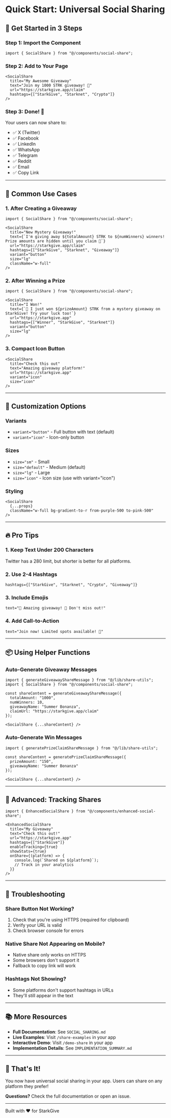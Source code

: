 # Quick Start: Universal Social Sharing

## 🚀 Get Started in 3 Steps

### Step 1: Import the Component

```tsx
import { SocialShare } from "@/components/social-share";
```

### Step 2: Add to Your Page

```tsx
<SocialShare
  title="My Awesome Giveaway"
  text="Join my 1000 STRK giveaway! 🎉"
  url="https://starkgive.app/claim"
  hashtags={["StarkGive", "Starknet", "Crypto"]}
/>
```

### Step 3: Done! 🎉

Your users can now share to:
- ✅ X (Twitter)
- ✅ Facebook
- ✅ LinkedIn
- ✅ WhatsApp
- ✅ Telegram
- ✅ Reddit
- ✅ Email
- ✅ Copy Link

---

## 📱 Common Use Cases

### 1. After Creating a Giveaway

```tsx
import { SocialShare } from "@/components/social-share";

<SocialShare
  title="New Mystery Giveaway!"
  text={`I'm giving away ${totalAmount} STRK to ${numWinners} winners! Prize amounts are hidden until you claim 🤫`}
  url="https://starkgive.app/claim"
  hashtags={["StarkGive", "Starknet", "Giveaway"]}
  variant="button"
  size="lg"
  className="w-full"
/>
```

### 2. After Winning a Prize

```tsx
import { SocialShare } from "@/components/social-share";

<SocialShare
  title="I Won!"
  text={`🎊 I just won ${prizeAmount} STRK from a mystery giveaway on StarkGive! Try your luck too!`}
  url="https://starkgive.app"
  hashtags={["Winner", "StarkGive", "Starknet"]}
  variant="button"
  size="lg"
/>
```

### 3. Compact Icon Button

```tsx
<SocialShare
  title="Check this out"
  text="Amazing giveaway platform!"
  url="https://starkgive.app"
  variant="icon"
  size="icon"
/>
```

---

## 🎨 Customization Options

### Variants
- `variant="button"` - Full button with text (default)
- `variant="icon"` - Icon-only button

### Sizes
- `size="sm"` - Small
- `size="default"` - Medium (default)
- `size="lg"` - Large
- `size="icon"` - Icon size (use with variant="icon")

### Styling
```tsx
<SocialShare
  {...props}
  className="w-full bg-gradient-to-r from-purple-500 to-pink-500"
/>
```

---

## 🔥 Pro Tips

### 1. Keep Text Under 200 Characters
Twitter has a 280 limit, but shorter is better for all platforms.

### 2. Use 2-4 Hashtags
```tsx
hashtags={["StarkGive", "Starknet", "Crypto", "Giveaway"]}
```

### 3. Include Emojis
```tsx
text="🎉 Amazing giveaway! 🎁 Don't miss out!"
```

### 4. Add Call-to-Action
```tsx
text="Join now! Limited spots available! 🚀"
```

---

## 📦 Using Helper Functions

### Auto-Generate Giveaway Messages

```tsx
import { generateGiveawayShareMessage } from "@/lib/share-utils";
import { SocialShare } from "@/components/social-share";

const shareContent = generateGiveawayShareMessage({
  totalAmount: "1000",
  numWinners: 10,
  giveawayName: "Summer Bonanza",
  claimUrl: "https://starkgive.app/claim"
});

<SocialShare {...shareContent} />
```

### Auto-Generate Win Messages

```tsx
import { generatePrizeClaimShareMessage } from "@/lib/share-utils";

const shareContent = generatePrizeClaimShareMessage({
  prizeAmount: "150",
  giveawayName: "Summer Bonanza"
});

<SocialShare {...shareContent} />
```

---

## 🎯 Advanced: Tracking Shares

```tsx
import { EnhancedSocialShare } from "@/components/enhanced-social-share";

<EnhancedSocialShare
  title="My Giveaway"
  text="Check this out!"
  url="https://starkgive.app"
  hashtags={["StarkGive"]}
  enableTracking={true}
  showStats={true}
  onShare={(platform) => {
    console.log(`Shared on ${platform}`);
    // Track in your analytics
  }}
/>
```

---

## 🐛 Troubleshooting

### Share Button Not Working?
1. Check that you're using HTTPS (required for clipboard)
2. Verify your URL is valid
3. Check browser console for errors

### Native Share Not Appearing on Mobile?
- Native share only works on HTTPS
- Some browsers don't support it
- Fallback to copy link will work

### Hashtags Not Showing?
- Some platforms don't support hashtags in URLs
- They'll still appear in the text

---

## 📚 More Resources

- **Full Documentation**: See `SOCIAL_SHARING.md`
- **Live Examples**: Visit `/share-examples` in your app
- **Interactive Demo**: Visit `/demo-share` in your app
- **Implementation Details**: See `IMPLEMENTATION_SUMMARY.md`

---

## 🎉 That's It!

You now have universal social sharing in your app. Users can share on any platform they prefer!

**Questions?** Check the full documentation or open an issue.

---

Built with ❤️ for StarkGive
